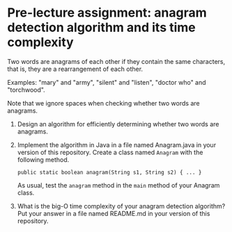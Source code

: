 # Pre-lecture assignment: anagram detection algorithm and its time complexity


Two words are anagrams of each other if they contain the same
characters, that is, they are a rearrangement of each other.

Examples: "mary" and "army", "silent" and "listen", "doctor who" and
"torchwood".

Note that we ignore spaces when checking whether two words are
anagrams.

1. Design an algorithm for efficiently determining whether two words are
   anagrams.

2. Implement the algorithm in Java in a file named Anagram.java in
   your version of this repository. Create a class named `Anagram`
   with the following method.

   ~~~~
   public static boolean anagram(String s1, String s2) { ... }
   ~~~~   

   As usual, test the `anagram` method in the `main` method of your
   Anagram class.

3. What is the big-O time complexity of your anagram detection algorithm?
   Put your answer in a file named README.md in your version of
   this repository.